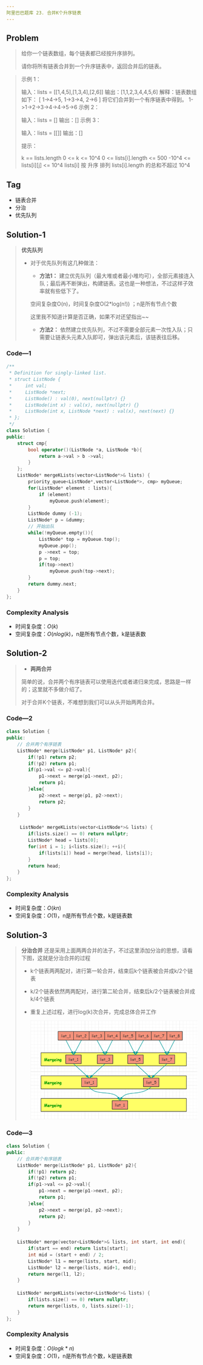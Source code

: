 ```yaml
---
阿里巴巴题库 23. 合并K个升序链表
---
```


## Problem

> 给你一个链表数组，每个链表都已经按升序排列。
>
> 请你将所有链表合并到一个升序链表中，返回合并后的链表。



> 示例 1：
>
> 输入：lists = [[1,4,5],[1,3,4],[2,6]]
> 输出：[1,1,2,3,4,4,5,6]
> 解释：链表数组如下：
> [
>   1->4->5,
>   1->3->4,
>   2->6
> ]
> 将它们合并到一个有序链表中得到。
> 1->1->2->3->4->4->5->6
> 示例 2：
>
> 输入：lists = []
> 输出：[]
> 示例 3：
>
> 输入：lists = [[]]
> 输出：[]
>
>
> 提示：
>
> k == lists.length
> 0 <= k <= 10^4
> 0 <= lists[i].length <= 500
> -10^4 <= lists[i][j] <= 10^4
> lists[i] 按 升序 排列
> lists[i].length 的总和不超过 10^4

## Tag

- 链表合并
- 分治
- 优先队列



## Solution-1

> **优先队列**
>
> - 对于优先队列有这几种做法：
>
>   - **方法1：** 建立优先队列（最大堆或者最小堆均可），全部元素接连入队；最后再不断弹出，构建链表。这也是一种想法，不过这样子效率就有些低下了。
>
>   空间复杂度O(n)，时间复杂度O(2*log(n!)) ；n是所有节点个数
>
>   这里我不知道计算是否正确，如果不对还望指出~~
>
>   - **方法2：** 依然建立优先队列，不过不需要全部元素一次性入队；只需要让链表头元素入队即可，弹出该元素后，该链表往后移。

### Code—1

```c++
/**
 * Definition for singly-linked list.
 * struct ListNode {
 *     int val;
 *     ListNode *next;
 *     ListNode() : val(0), next(nullptr) {}
 *     ListNode(int x) : val(x), next(nullptr) {}
 *     ListNode(int x, ListNode *next) : val(x), next(next) {}
 * };
 */
class Solution {
public:
	struct cmp{
		bool operator()(ListNode *a, ListNode *b){
			return a->val > b ->val;
		}
	};
    ListNode* mergeKLists(vector<ListNode*>& lists) {
        priority_queue<ListNode*,vector<ListNode*>, cmp> myQueue;
        for(ListNode* element : lists){
        	if (element)
        		myQueue.push(element);
		}
		ListNode dummy (-1);
		ListNode* p = &dummy;
        // 开始出队
        while(!myQueue.empty()){
            ListNode* top = myQueue.top(); 
			myQueue.pop();
            p ->next = top; 
			p = top;
            if(top->next) 
				myQueue.push(top->next);
        }
        return dummy.next; 
    }
};
```

### Complexity Analysis

- 时间复杂度：$O(k)$
- 空间复杂度：$O(nlog(k)$，n是所有节点个数，k是链表数



## Solution-2

> -  **两两合并**
>
>   简单的说，合并两个有序链表可以使用迭代或者递归来完成，思路是一样的；这里就不多做介绍了。
>
>   对于合并K个链表，不难想到我们可以从头开始两两合并。
>

### Code—2

```c++
class Solution {
public:
    // 合并两个有序链表
    ListNode* merge(ListNode* p1, ListNode* p2){
        if(!p1) return p2;
        if(!p2) return p1;
        if(p1->val <= p2->val){
            p1->next = merge(p1->next, p2);
            return p1;
        }else{
            p2->next = merge(p1, p2->next);
            return p2;
        }
    }

     ListNode* mergeKLists(vector<ListNode*>& lists) {
        if(lists.size() == 0) return nullptr;
        ListNode* head = lists[0];
        for(int i = 1; i<lists.size(); ++i){
            if(lists[i]) head = merge(head, lists[i]);
        }
        return head;  
    }
};


```

### Complexity Analysis

- 时间复杂度：$O(kn)$
- 空间复杂度：$O(1)$，n是所有节点个数，k是链表数

## Solution-3

> **分治合并**
> 还是采用上面两两合并的法子，不过这里添加分治的思想，请看下图，这就是分治合并的过程
>
> - k个链表两两配对，进行第一轮合并，结束后k个链表被合并成k/2个链表
>
> - k/2个链表依然两两配对，进行第二轮合并，结束后k/2个链表被合并成k/4个链表
>
> - 重复上述过程，进行log(k)次合并，完成总体合并工作
>
>   ![分治合并](LeetcodeAli_23.assets/72ec698ca75a416fd5d8abb76a43549e26e78fc7acf5c24889ebe7ac7de6b7a8)
>
> 

### Code—3

```c++
class Solution {
public:
    // 合并两个有序链表
    ListNode* merge(ListNode* p1, ListNode* p2){
        if(!p1) return p2;
        if(!p2) return p1;
        if(p1->val <= p2->val){
            p1->next = merge(p1->next, p2);
            return p1;
        }else{
            p2->next = merge(p1, p2->next);
            return p2;
        }
    }

    ListNode* merge(vector<ListNode*>& lists, int start, int end){
        if(start == end) return lists[start];
        int mid = (start + end) / 2;
        ListNode* l1 = merge(lists, start, mid);
        ListNode* l2 = merge(lists, mid+1, end);
        return merge(l1, l2);
    }

    ListNode* mergeKLists(vector<ListNode*>& lists) {
        if(lists.size() == 0) return nullptr;
        return merge(lists, 0, lists.size()-1);
    }
};
```

### Complexity Analysis

- 时间复杂度：$O(logk * n)$
- 空间复杂度：$O(1)$，n是所有节点个数，k是链表数

